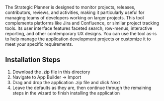The Strategic Planner is designed to monitor projects, releases, contributors, reviews, and activities, making it particularly useful for managing teams of developers working on larger projects. This tool complements platforms like Jira and Confluence, or similar project tracking tools. Its user interface features faceted search, row-menus, interactive reporting, and other contemporary UX designs. You can use the tool as-is to help manage the application development projects or customize it to meet your specific requirements.

Installation Steps
------------------------------------
1. Download the .zip file in this directory
2. Navigate to App Builder -> Import
3. Drag and drop the application .zip file and click Next
4. Leave the defaults as they are, then continue through the remaining steps in the wizard to finish installing the application
